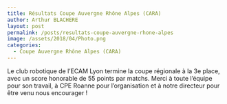 ```yaml
---
title: Résultats Coupe Auvergne Rhône Alpes (CARA)
author: Arthur BLACHERE
layout: post
permalink: /posts/resultats-coupe-auvergne-rhone-alpes
image: /assets/2018/04/Photo.png
categories:
  - Coupe Auvergne Rhône Alpes (CARA)
---
```

Le club robotique de l’ECAM Lyon termine la coupe régionale à la 3e place, avec un score honorable de 55 points par matchs. Merci à toute l’équipe pour son travail, à CPE Roanne pour l’organisation et à notre directeur pour être venu nous encourager !
